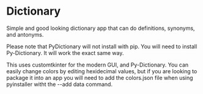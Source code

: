# Dictionary
Simple and good looking dictionary app that can do definitions, synonyms, and antonyms. 

Please note that PyDictionary will not install with pip. You will need to install Py-Dictionary. It will work the exact same way.

This uses customtkinter for the modern GUI, and Py-Dictionary. You can easily change colors by editing hexidecimal values, but if you are looking to package it into an app you will need to add the colors.json file when using pyinstaller witht the --add data command. 
